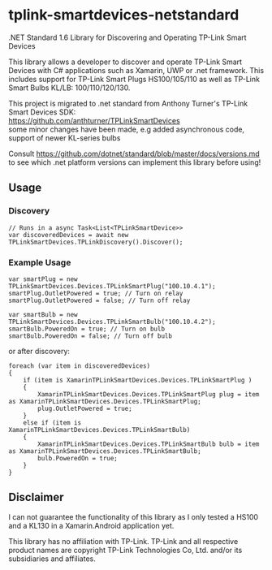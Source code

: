 # tplink-smartdevices-netstandard
.NET Standard 1.6 Library for Discovering and Operating TP-Link Smart Devices 

This library allows a developer to discover and operate TP-Link Smart Devices with C# applications such as Xamarin, UWP or .net framework.
This includes support for TP-Link Smart Plugs HS100/105/110 as well as TP-Link Smart Bulbs KL/LB: 100/110/120/130.

This project is migrated to .net standard from Anthony Turner's TP-Link Smart Devices SDK: <br>
https://github.com/anthturner/TPLinkSmartDevices <br>
some minor changes have been made, e.g added asynchronous code, support of newer KL-series bulbs

Consult https://github.com/dotnet/standard/blob/master/docs/versions.md to see which .net platform versions can implement this library before using!

## Usage
### Discovery
	// Runs in a async Task<List<TPLinkSmartDevice>>
	var discoveredDevices = await new TPLinkSmartDevices.TPLinkDiscovery().Discover();


### Example Usage
    var smartPlug = new TPLinkSmartDevices.Devices.TPLinkSmartPlug("100.10.4.1");
    smartPlug.OutletPowered = true; // Turn on relay
    smartPlug.OutletPowered = false; // Turn off relay

    var smartBulb = new TPLinkSmartDevices.Devices.TPLinkSmartBulb("100.10.4.2");
    smartBulb.PoweredOn = true; // Turn on bulb
    smartBulb.PoweredOn = false; // Turn off bulb
 
or after discovery:
    
    foreach (var item in discoveredDevices)
    {
        if (item is XamarinTPLinkSmartDevices.Devices.TPLinkSmartPlug )
        {
            XamarinTPLinkSmartDevices.Devices.TPLinkSmartPlug plug = item as XamarinTPLinkSmartDevices.Devices.TPLinkSmartPlug;
            plug.OutletPowered = true;
        }
        else if (item is XamarinTPLinkSmartDevices.Devices.TPLinkSmartBulb) 
        {
            XamarinTPLinkSmartDevices.Devices.TPLinkSmartBulb bulb = item as XamarinTPLinkSmartDevices.Devices.TPLinkSmartBulb;
            bulb.PoweredOn = true;
        }
    }

## Disclaimer
I can not guarantee the functionality of this library as I only tested a HS100 and a KL130 in a Xamarin.Android application yet.

This library has no affiliation with TP-Link.
TP-Link and all respective product names are copyright TP-Link Technologies Co, Ltd. and/or its subsidiaries and affiliates.
